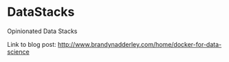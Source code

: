 # DataStacks
Opinionated Data Stacks

Link to blog post: http://www.brandynadderley.com/home/docker-for-data-science
